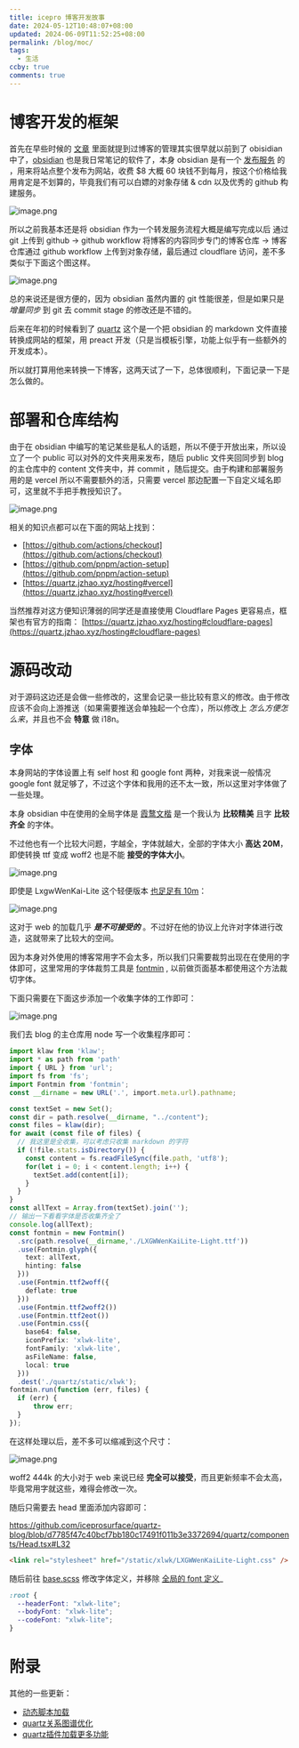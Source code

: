 ```yaml
---
title: icepro 博客开发故事
date: 2024-05-12T10:48:07+08:00
updated: 2024-06-09T11:52:25+08:00
permalink: /blog/moc/
tags:
  - 生活
ccby: true
comments: true
---
```


# 博客开发的框架

首先在早些时候的 [文章](../../archives/2021/notion-blog.md)  里面就提到过博客的管理其实很早就以前到了 obisidian 中了，[obsidian](https://obsidian.md/) 也是我日常笔记的软件了，本身 obsidian 是有一个 [发布服务](https://obsidian.md/pricing) 的 ，用来将站点整个发布为网站，收费 $8 大概 60 块钱不到每月，按这个价格给我用肯定是不划算的，毕竟我们有可以白嫖的对象存储 & cdn 以及优秀的 github 构建服务。

![image.png](https://cdn.iceprosurface.com/upload/md/20240512105911.png)

所以之前我基本还是将 obsidian 作为一个转发服务流程大概是编写完成以后 通过 git 上传到 github -> github workflow 将博客的内容同步专门的博客仓库 -> 博客仓库通过 github workflow 上传到对象存储，最后通过 cloudflare 访问，差不多类似于下面这个图这样。


![image.png](https://cdn.iceprosurface.com/upload/md/20240512110846.png)

总的来说还是很方便的，因为 obsidian 虽然内置的 git 性能很差，但是如果只是 *增量同步* 到 git 去 commit stage 的修改还是不错的。

后来在年初的时候看到了 [quartz](https://github.com/jackyzha0/quartz) 这个是一个把 obsidian 的 markdown 文件直接转换成网站的框架，用 preact 开发（只是当模板引擎，功能上似乎有一些额外的开发成本）。

所以就打算用他来转换一下博客，这两天试了一下，总体很顺利，下面记录一下是怎么做的。

# 部署和仓库结构

由于在 obsidian 中编写的笔记某些是私人的话题，所以不便于开放出来，所以设立了一个 public 可以对外的文件夹用来发布，随后 public 文件夹回同步到 blog 的主仓库中的 content 文件夹中，并 commit ，随后提交。由于构建和部署服务用的是 vercel 所以不需要额外的活，只需要 vercel 那边配置一下自定义域名即可，这里就不手把手教授知识了。

![image.png](https://cdn.iceprosurface.com/upload/md/20240512111533.png)

相关的知识点都可以在下面的网站上找到：

+ [https://github.com/actions/checkout](https://github.com/actions/checkout)
+ [https://github.com/pnpm/action-setup](https://github.com/pnpm/action-setup)
+ [https://quartz.jzhao.xyz/hosting#vercel](https://quartz.jzhao.xyz/hosting#vercel)

当然推荐对这方便知识薄弱的同学还是直接使用 Cloudflare Pages 更容易点，框架也有官方的指南： [https://quartz.jzhao.xyz/hosting#cloudflare-pages](https://quartz.jzhao.xyz/hosting#cloudflare-pages)


# 源码改动

对于源码这边还是会做一些修改的，这里会记录一些比较有意义的修改。由于修改应该不会向上游推送（如果需要推送会单独起一个仓库），所以修改上 _怎么方便怎么来_，并且也不会 **特意** 做 i18n。

## 字体
本身网站的字体设置上有 self host 和 google font 两种，对我来说一般情况 google font 就足够了，不过这个字体和我用的还不太一致，所以这里对字体做了一些处理。

本身 obsidian 中在使用的全局字体是 [霞鹜文楷](https://github.com/lxgw/LxgwWenKai) 是一个我认为 **比较精美** 且字 **比较齐全** 的字体。

不过他也有一个比较大问题，字越全，字体就越大，全部的字体大小 **高达 20M**，即使转换 ttf 变成 woff2 也是不能 **接受的字体大小**。

![image.png](https://cdn.iceprosurface.com/upload/md/20240512112602.png)

即使是 LxgwWenKai-Lite 这个轻便版本 <u>也足足有 10m</u>：

![image.png](https://cdn.iceprosurface.com/upload/md/20240512113414.png)

这对于 web 的加载几乎 _**是不可接受的**_ 。不过好在他的协议上允许对字体进行改造，这就带来了比较大的空间。

因为本身对外使用的博客常用字不会太多，所以我们只需要裁剪出现在在使用的字体即可，这里常用的字体裁剪工具是 [fontmin](https://github.com/ecomfe/fontmin) , 以前做页面基本都使用这个方法裁切字体。

下面只需要在下面这步添加一个收集字体的工作即可：

![image.png](https://cdn.iceprosurface.com/upload/md/20240512112928.png)


我们去 blog 的主仓库用 node 写一个收集程序即可：

```typescript
import klaw from 'klaw';
import * as path from 'path'
import { URL } from 'url';
import fs from 'fs';
import Fontmin from 'fontmin';
const __dirname = new URL('.', import.meta.url).pathname;

const textSet = new Set();
const dir = path.resolve(__dirname, "../content");
const files = klaw(dir);
for await (const file of files) {
  // 我这里是全收集，可以考虑只收集 markdown 的字符
  if (!file.stats.isDirectory()) {
    const content = fs.readFileSync(file.path, 'utf8');
    for(let i = 0; i < content.length; i++) {
      textSet.add(content[i]);
    }
  }
}
const allText = Array.from(textSet).join('');
// 输出一下看看字体是否收集齐全了
console.log(allText);
const fontmin = new Fontmin()
  .src(path.resolve(__dirname,'./LXGWWenKaiLite-Light.ttf'))
  .use(Fontmin.glyph({
    text: allText,
    hinting: false 
  }))
  .use(Fontmin.ttf2woff({
    deflate: true
  }))
  .use(Fontmin.ttf2woff2())
  .use(Fontmin.ttf2eot())
  .use(Fontmin.css({
    base64: false,          
    iconPrefix: 'xlwk-lite', 
    fontFamily: 'xlwk-lite',  
    asFileName: false,     
    local: true            
  }))
  .dest('./quartz/static/xlwk');
fontmin.run(function (err, files) {
  if (err) {
      throw err;
  }
});

```

在这样处理以后，差不多可以缩减到这个尺寸：

![image.png](https://cdn.iceprosurface.com/upload/md/20240512113650.png)

woff2 444k 的大小对于 web 来说已经 **完全可以接受**，而且更新频率不会太高，毕竟常用字就这些，难得会修改一次。

随后只需要去 head 里面添加内容即可：

https://github.com/iceprosurface/quartz-blog/blob/d7785f47c40bcf7bb180c17491f011b3e3372694/quartz/components/Head.tsx#L32

```HTML
<link rel="stylesheet" href="/static/xlwk/LXGWWenKaiLite-Light.css" />
```

随后前往 [base.scss](https://github.com/iceprosurface/quartz-blog/blob/d7785f47c40bcf7bb180c17491f011b3e3372694/quartz/styles/base.scss) 修改字体定义，并移除 [全局的 font 定义](https://github.com/iceprosurface/quartz-blog/blob/d7785f47c40bcf7bb180c17491f011b3e3372694/quartz/util/theme.ts#L47)_

```CSS
:root {
  --headerFont: "xlwk-lite";
  --bodyFont: "xlwk-lite";
  --codeFont: "xlwk-lite";
}
```


# 附录

其他的一些更新：

+ [动态脚本加载](博客开发与维护/动态脚本加载.md)
+ [quartz关系图谱优化](博客开发与维护/quartz关系图谱优化.md)
+ [quartz插件加载更多功能](博客开发与维护/quartz插件加载更多功能.md)